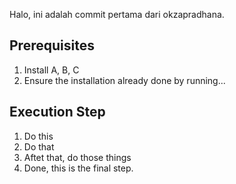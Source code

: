 Halo, ini adalah commit pertama dari okzapradhana.

## Prerequisites
1. Install A, B, C
2. Ensure the installation already done by running...

## Execution Step
1. Do this
2. Do that
3. Aftet that, do those things
4. Done, this is the final step.